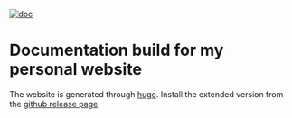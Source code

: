 [![doc](https://github.com/mscheltienne/template-python/actions/workflows/doc.yaml/badge.svg?branch=main)](https://github.com/mscheltienne/template-python/actions/workflows/doc.yaml)

# Documentation build for my personal website

The website is generated through [hugo](https://gohugo.io). Install the extended version
from the [github release page](https://github.com/gohugoio/hugo/releases).
